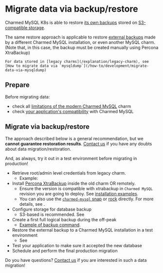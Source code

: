 # Migrate data via backup/restore

Charmed MySQL K8s is able to restore [its own backups](/how-to/back-up-and-restore/restore-a-backup) stored on [S3-compatible storage](/how-to/back-up-and-restore/configure-s3-aws). 

The same restore approach is applicable to restore [external backups](/how-to/back-up-and-restore/migrate-a-cluster) made by a different Charmed MySQL installation, or even another MySQL charm. (Note that, in this case, the backup must be created manually using Percona XtraBackup)

```{seealso}
For data stored in [legacy charms](/explanation/legacy-charm), see [How to migrate data via `mysqldump`](/how-to/development/migrate-data-via-mysqldump)
```

## Prepare

Before migrating data:
* check all [limitations of the modern Charmed MySQL](/reference/system-requirements) charm
* check [your application's compatibility](/explanation/legacy-charm) with Charmed MySQL

## Migrate via backup/restore

The approach described below is a general recommendation, but we **cannot guarantee restoration results**. [Contact us](/reference/contacts) if you have any doubts about data migration/restoration.

And, as always, try it out in a test environment before migrating in production!

* Retrieve root/admin level credentials from legacy charm.
  * Example: [](mysqldump-obtain-existing-database-credentials)
* Install [Percona XtraBackup](https://www.percona.com/software/mysql-database/percona-xtrabackup) inside the old charm OR remotely.
  * Ensure the version is compatible with xtrabackup in `Charmed MySQL` revision you are going to deploy. See [installation examples](https://docs.percona.com/percona-xtrabackup/8.0/installation.html).
  * You can also use the [`charmed-mysql` snap](https://snapcraft.io/charmed-mysql) or [rock](https://github.com/canonical/charmed-mysql-rock) directly. For more details, see [](/explanation/architecture).
* Configure storage for database backup
  * S3-based is recommended. See [](/how-to/back-up-and-restore/configure-s3-aws)
* Create a first full logical backup during the off-peak
  * [Example of backup command](https://github.com/canonical/mysql-k8s-operator/blob/bc5f255e579033e2d501c3412d87913593ad62a3/lib/charms/mysql/v0/mysql.py#L2160-L2185).  <!--TODO: probably incorrect, better to hardcode example in docs -->
* Restore the external backup to a Charmed MySQL installation in a test environment
  * See [](/how-to/back-up-and-restore/migrate-a-cluster)
* Test your application to make sure it accepted the new database
* Schedule and perform the final production migration

Do you have questions? [Contact us](/reference/contacts) if you are interested in such a data migration!

